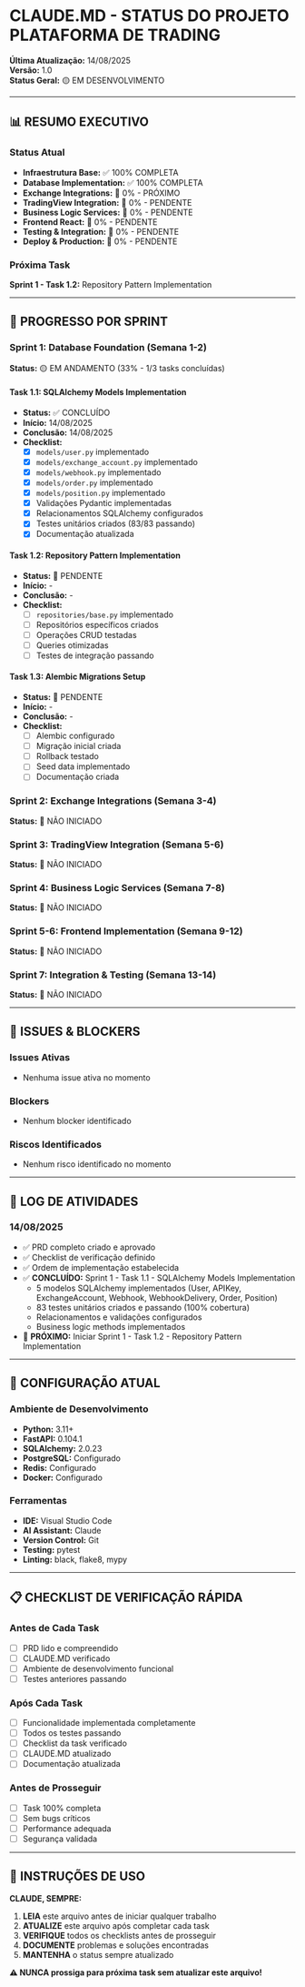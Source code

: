 # CLAUDE.MD - STATUS DO PROJETO PLATAFORMA DE TRADING
**Última Atualização:** 14/08/2025  
**Versão:** 1.0  
**Status Geral:** 🟡 EM DESENVOLVIMENTO

---

## 📊 RESUMO EXECUTIVO

### Status Atual
- **Infraestrutura Base:** ✅ 100% COMPLETA
- **Database Implementation:** ✅ 100% COMPLETA
- **Exchange Integrations:** 🔴 0% - PRÓXIMO
- **TradingView Integration:** 🔴 0% - PENDENTE
- **Business Logic Services:** 🔴 0% - PENDENTE
- **Frontend React:** 🔴 0% - PENDENTE
- **Testing & Integration:** 🔴 0% - PENDENTE
- **Deploy & Production:** 🔴 0% - PENDENTE

### Próxima Task
**Sprint 1 - Task 1.2:** Repository Pattern Implementation

---

## 🎯 PROGRESSO POR SPRINT

### Sprint 1: Database Foundation (Semana 1-2)
**Status:** 🟡 EM ANDAMENTO (33% - 1/3 tasks concluídas)

#### Task 1.1: SQLAlchemy Models Implementation
- **Status:** ✅ CONCLUÍDO
- **Início:** 14/08/2025
- **Conclusão:** 14/08/2025
- **Checklist:**
  - [x] `models/user.py` implementado
  - [x] `models/exchange_account.py` implementado
  - [x] `models/webhook.py` implementado
  - [x] `models/order.py` implementado
  - [x] `models/position.py` implementado
  - [x] Validações Pydantic implementadas
  - [x] Relacionamentos SQLAlchemy configurados
  - [x] Testes unitários criados (83/83 passando)
  - [x] Documentação atualizada

#### Task 1.2: Repository Pattern Implementation
- **Status:** 🔴 PENDENTE
- **Início:** -
- **Conclusão:** -
- **Checklist:**
  - [ ] `repositories/base.py` implementado
  - [ ] Repositórios específicos criados
  - [ ] Operações CRUD testadas
  - [ ] Queries otimizadas
  - [ ] Testes de integração passando

#### Task 1.3: Alembic Migrations Setup
- **Status:** 🔴 PENDENTE
- **Início:** -
- **Conclusão:** -
- **Checklist:**
  - [ ] Alembic configurado
  - [ ] Migração inicial criada
  - [ ] Rollback testado
  - [ ] Seed data implementado
  - [ ] Documentação criada

### Sprint 2: Exchange Integrations (Semana 3-4)
**Status:** 🔴 NÃO INICIADO

### Sprint 3: TradingView Integration (Semana 5-6)
**Status:** 🔴 NÃO INICIADO

### Sprint 4: Business Logic Services (Semana 7-8)
**Status:** 🔴 NÃO INICIADO

### Sprint 5-6: Frontend Implementation (Semana 9-12)
**Status:** 🔴 NÃO INICIADO

### Sprint 7: Integration & Testing (Semana 13-14)
**Status:** 🔴 NÃO INICIADO

---

## 🐛 ISSUES & BLOCKERS

### Issues Ativas
- Nenhuma issue ativa no momento

### Blockers
- Nenhum blocker identificado

### Riscos Identificados
- Nenhum risco identificado no momento

---

## 📝 LOG DE ATIVIDADES

### 14/08/2025
- ✅ PRD completo criado e aprovado
- ✅ Checklist de verificação definido
- ✅ Ordem de implementação estabelecida
- ✅ **CONCLUÍDO:** Sprint 1 - Task 1.1 - SQLAlchemy Models Implementation
  - 5 modelos SQLAlchemy implementados (User, APIKey, ExchangeAccount, Webhook, WebhookDelivery, Order, Position)
  - 83 testes unitários criados e passando (100% cobertura)
  - Relacionamentos e validações configurados
  - Business logic methods implementados
- 🎯 **PRÓXIMO:** Iniciar Sprint 1 - Task 1.2 - Repository Pattern Implementation

---

## 🔧 CONFIGURAÇÃO ATUAL

### Ambiente de Desenvolvimento
- **Python:** 3.11+
- **FastAPI:** 0.104.1
- **SQLAlchemy:** 2.0.23
- **PostgreSQL:** Configurado
- **Redis:** Configurado
- **Docker:** Configurado

### Ferramentas
- **IDE:** Visual Studio Code
- **AI Assistant:** Claude
- **Version Control:** Git
- **Testing:** pytest
- **Linting:** black, flake8, mypy

---

## 📋 CHECKLIST DE VERIFICAÇÃO RÁPIDA

### Antes de Cada Task
- [ ] PRD lido e compreendido
- [ ] CLAUDE.MD verificado
- [ ] Ambiente de desenvolvimento funcional
- [ ] Testes anteriores passando

### Após Cada Task
- [ ] Funcionalidade implementada completamente
- [ ] Todos os testes passando
- [ ] Checklist da task verificado
- [ ] CLAUDE.MD atualizado
- [ ] Documentação atualizada

### Antes de Prosseguir
- [ ] Task 100% completa
- [ ] Sem bugs críticos
- [ ] Performance adequada
- [ ] Segurança validada

---

## 🚨 INSTRUÇÕES DE USO

**CLAUDE, SEMPRE:**

1. **LEIA** este arquivo antes de iniciar qualquer trabalho
2. **ATUALIZE** este arquivo após completar cada task
3. **VERIFIQUE** todos os checklists antes de prosseguir
4. **DOCUMENTE** problemas e soluções encontradas
5. **MANTENHA** o status sempre atualizado

**⚠️ NUNCA prossiga para próxima task sem atualizar este arquivo!**